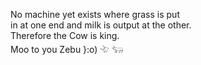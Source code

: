 No machine yet exists where grass is put <br>
in at one end and milk is output at the other. <br>
Therefore the Cow is king. <br>
Moo to you Zebu   }:o)  𓄀  𓃓



<!--
**ZebuSanctuary/ZebuSanctuary** is a ✨ _special_ ✨ repository because its `README.md` (this file) appears on your GitHub profile.

Here are some ideas to get you started:

- 🔭 I’m currently working on ...
- 🌱 I’m currently learning ...
- 👯 I’m looking to collaborate on ...
- 🤔 I’m looking for help with ...
- 💬 Ask me about ...
- 📫 How to reach me: ...
- 😄 Pronouns: ...
- ⚡ Fun fact: ...
-->
